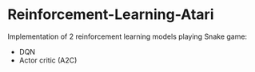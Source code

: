 # Reinforcement-Learning-Atari

Implementation of 2 reinforcement learning models playing Snake game:

 - DQN 
 - Actor critic (A2C)
 
 

